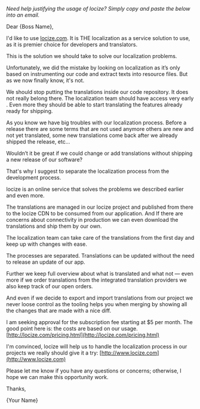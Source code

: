 *Need help justifying the usage of locize? Simply copy and paste the below into an email.*

Dear {Boss Name},

I'd like to use [locize.com](http://www.locize.com). It is THE localization as a service solution to use, as it is premier choice for developers and translators.

This is the solution we should take to solve our localization problems.

Unfortunately, we did the mistake by looking on localization as it’s only based on instrumenting our code and extract texts into resource files. But as we now finally know, it's not.

We should stop putting the translations inside our code repository. It does not really belong there. The localization team should have access very early . Even more they should be able to start translating the features already ready for shipping.

As you know we have big troubles with our localization process. Before a release there are some terms that are not used anymore others are new and not yet translated, some new translations come back after we already shipped the release, etc...

Wouldn’t it be great if we could change or add translations without shipping a new release of our software?

That's why I suggest to separate the localization process from the development process.

locize is an online service that solves the problems we described earlier and even more.

The translations are managed in our locize project and published from there to the locize CDN to be consumed from our application. And If there are concerns about connectivity in production we can even download the translations and ship them by our own.

The localization team can take care of the translations from the first day and keep up with changes with ease.

The processes are separated. Translations can be updated without the need to release an update of our app.

Further we keep full overview about what is translated and what not — even more if we order translations from the integrated translation providers we also keep track of our open orders.

And even if we decide to export and import translations from our project we never loose control as the tooling helps you when merging by showing all the changes that are made with a nice diff.

I am seeking approval for the subscription fee starting at $5 per month. The good point here is: the costs are based on our usage. [http://locize.com/pricing.html](http://locize.com/pricing.html)

I'm convinced, locize will help us to handle the localization process in our projects we really should give it a try: [http://www.locize.com](http://www.locize.com)​

Please let me know if you have any questions or concerns; otherwise, I hope we can make this opportunity work.

Thanks,

{Your Name}